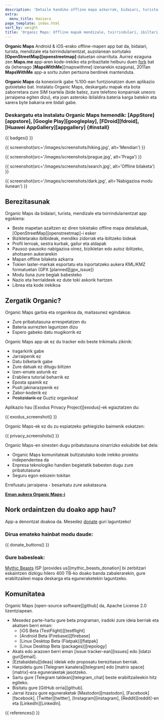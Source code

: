 ```yaml
---
description: 'Detaile handiko offline mapa azkarrak, bidaiari, turista, gidari, mendizale eta txirrindularientzat, MapsWithMe (Maps.me) app-aren sortzaileek garatutakoa.'
extra:
  menu_title: Hasiera
page_template: index.html
sort_by: weight
title: 'Organic Maps: Offline mapak mendizale, txirrindulari, ibiltari eta nabigaziorako'
---
```


**Organic Maps** Android & iOS-erako offline-mapen app bat da, bidaiari, turista, mendizale eta txirrindularientzat, auzolanean sortutako **[OpenStreetMap][openstreetmap]** datuetan oinarrituta. Aurrez ezaguna zen **Maps.me** app-aren kode-irekiko eta pribazitate helburu duen [fork][fork] bat da (lehenago [**MapsWithMe**][mapswithme] izenarekin ezaguna), 2011an **MapsWithMe** app-a sortu zuten pertsona berdinek mantenduta.

**Organic Maps** da konexiorik gabe %100-ean funtzionatzen duen aplikazio gutxietako bat. Instalatu Organic Maps, deskargatu mapak eta bota zaborretara zure SIM txartela (bide batez, zure telefono konpainiak uneoro jarraipena egiten dizu), eta joan asteroko ibilaldira bateria karga batekin eta sarera byte bakarra ere bidali gabe.

### Deskargatu eta instalatu Organic Maps hemendik: [AppStore][appstore], [Google Play][googleplay], [FDroid][fdroid], [Huawei AppGallery][appgallery] {#install}

{{ badges() }}

{{ screenshot(src='/images/screenshots/hiking.jpg', alt='Mendian') }}

{{ screenshot(src='/images/screenshots/prague.jpg', alt='Praga') }}

{{ screenshot(src='/images/screenshots/search.jpg', alt='Offline bilaketa')
}}

{{ screenshot(src='/images/screenshots/dark.jpg', alt='Nabigazioa modu
ilunean') }}

## Berezitasunak

Organic Maps da bidaiari, turista, mendizale eta txirrindularientzat app
egokiena:

- Beste mapetan azaltzen ez diren tokietako offline mapa detailatuak,
  [OpenStreetMap][openstreetmap]-i esker
- Bizikletarako ibilbideak, mendiko zidorrak eta ibiltzeko bideak
- Profil lerroak, sestra kurbak, gailur eta aldapak
- Pausoz-pausoko nabigazioa oinez, bizikletan edo autoz ibiltzeko, ahotsaren
  aukerarekin
- Mapan offline bilaketa azkarra
- Tokien laster-markak esportatu eta inportatzeko aukera KML/KMZ formatuetan
  (GPX [planned][gpx_issue])
- Modu iluna zure begiak babesteko
- Nazio eta herrialdeek ez dute toki askorik hartzen
- Librea eta kode irekikoa

## Zergatik Organic?

Organic Maps garbia eta organikoa da, maitasunez egindakoa:

- Zure pribatutasuna errespetatzen du
- Bateria aurrezten laguntzen dizu
- Espero gabeko datu mugikorrik ez

Organic Maps app-ak ez du tracker edo beste trikimailu zikinik:

- Iragarkirik gabe
- Jarraipenik ez
- Datu bilketarik gabe
- Zure datuak ez ditugu biltzen
- Izen-emate astunik ez
- Erabilera tutorial beharrik ez
- Eposta spamik ez
- Push jakinarazpenik ez
- Zabor-koderik ez
- ~~Pestizidarik ez~~ Guztiz organikoa!

Aplikazio hau [Exodus Privacy Project][exodus]-ek egiaztatzen du:

{{ exodus_screenshot() }}

Organic Maps-ek ez du zu espiatzeko gehiegizko baimenik eskatzen:

{{ privacy_screenshots() }}

Organic Maps-en sinesten dugu pribatutasuna oinarrizko eskubide bat dela:

- Organic Maps komunitateak bultzatutako kode irekiko proiektu independentea
  da
- Enpresa teknologiko handien begietatik babesten dugu zure pribatutasuna
- Seguru egon edozein tokitan

Errefusatu jarraipena - besarkatu zure askatasuna.

**[Eman aukera Organic Maps-i](#install)**

## Nork ordaintzen du doako app hau?

App-a denontzat doakoa da. Mesedez [donate](@/donate/index.eu.md) guri
laguntzeko!

### Dirua emateko hainbat modu daude:

{{ donate_buttons() }}

### Gure babesleak:

[Mythic Beasts](https://www.mythic-beasts.com/) ISP [provides
us][mythic_beasts_donation] bi zerbitzari eskaintzen dizkigu hilero 400
TB-ko doako banda zabalerarekin, gure erabiltzaileei mapa deskarga eta
eguneraketekin laguntzeko.

## Komunitatea

Organic Maps [open-source software][github] da, Apache License 2.0
lizentziapean.

- Mesedez parte-hartu gure beta programan, iradoki zure ideia berriak eta
  akatsen berri eman:
  * [iOS Beta (TestFlight)][testflight]
  * [Android Beta (Firebase)][firebase]
  * [Linux Desktop Beta (Flatpak)][flatpak]
  * [Linux Desktop Beta (packages)][repology]
- Akats edo arazoen berri eman [issue tracker-ean][issues] edo [idatzi
  guri][email].
- [Eztabaidatu][ideas] ideiak edo proposatu berezitasun berriak.
- Harpidetu gure [Telegram kanalera][telegram] edo [matrix
  space][matrix]-era eguneraketak jasotzeko.
- Sartu gure [Telegram taldean][telegram_chat] beste erabiltzaileekin hitz
  egiteko.
- Bisitatu gure [GitHub orria][github].
- Jarrai itzazu gure eguneraketak [Mastodon][mastodon],
  [Facebook][facebook], [Twitter][twitter], [Instagram][instagram],
  [Reddit][reddit]-en eta [LinkedIn][LinkedIn].

[fork]: https://eu.wikipedia.org/wiki/Fork

{{ references() }}
